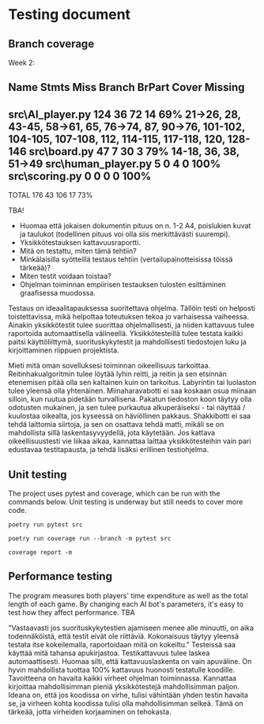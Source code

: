 # Testing document

## Branch coverage

Week 2:

Name                  Stmts   Miss Branch BrPart  Cover   Missing
-----------------------------------------------------------------
src\AI_player.py        124     36     72     14    69%   21->26, 28, 43-45, 58->61, 65, 76->74, 87, 90->76, 101-102, 104-105, 107-108, 112, 114-115, 117-118, 120, 128-146
src\board.py             47      7     30      3    79%   14-18, 36, 38, 51->49
src\human_player.py       5      0      4      0   100%
src\scoring.py            0      0      0      0   100%
-----------------------------------------------------------------
TOTAL                   176     43    106     17    73%

TBA!

* Huomaa että jokaisen dokumentin pituus on n. 1-2 A4, poislukien kuvat ja taulukot (todellinen pituus voi olla siis merkittävästi suurempi).
* Yksikkötestauksen kattavuusraportti.
* Mitä on testattu, miten tämä tehtiin?
* Minkälaisilla syötteillä testaus tehtiin (vertailupainotteisissa töissä tärkeää)?
* Miten testit voidaan toistaa?
* Ohjelman toiminnan empiirisen testauksen tulosten esittäminen graafisessa muodossa.

Testaus on ideaalitapauksessa suoritettava ohjelma. Tällöin testi on helposti toistettavissa, mikä helpottaa toteutuksen tekoa jo varhaisessa vaiheessa. Ainakin yksikkötestit tulee suorittaa ohjelmallisesti, ja niiden kattavuus tulee raportoida automaattisella välineellä. Yksikkötesteillä tulee testata kaikki paitsi käyttöliittymä, suorituskykytestit ja mahdollisesti tiedostojen luku ja kirjoittaminen riippuen projektista.

Mieti mitä oman sovelluksesi toiminnan oikeellisuus tarkoittaa. Reitinhakualgoritmin tulee löytää lyhin reitti, ja reitin ja sen etsinnän etenemisen pitää olla sen kaltainen kuin on tarkoitus. Labyrintin tai luolaston tulee yleensä olla yhtenäinen. Miinaharavabotti ei saa koskaan osua miinaan silloin, kun ruutua pidetään turvallisena. Pakatun tiedoston koon täytyy olla odotusten mukainen, ja sen tulee purkautua alkuperäiseksi - tai näyttää / kuulostaa oikealta, jos kyseessä on häviöllinen pakkaus. Shakkibotti ei saa tehdä laittomia siirtoja, ja sen on osattava tehdä matti, mikäli se on mahdollista sillä laskentasyvyydellä, jota käytetään. Jos kattava oikeellisuustesti vie liikaa aikaa, kannattaa laittaa yksikkötesteihin vain pari edustavaa testitapausta, ja tehdä lisäksi erillinen testiohjelma.

## Unit testing

The project uses pytest and coverage, which can be run with the commands below. Unit testing is underway but still needs to cover more code.

`poetry run pytest src`

`poetry run coverage run --branch -m pytest src`

`coverage report -m`

## Performance testing

The program measures both players' time expenditure as well as the total length of each game. By changing each AI bot's parameters, it's easy to test how they affect performance. TBA

"Vastaavasti jos suorituskykytestien ajamiseen menee alle minuutti, on aika todennäköistä, että testit eivät ole riittäviä. Kokonaisuus täytyy yleensä testata itse kokeilemalla, raportoidaan mitä on kokeiltu." Testeissä saa käyttää mitä tahansa apukirjastoa. Testikattavuus tulee laskea automaattisesti. Huomaa silti, että kattavuuslaskenta on vain apuväline. On hyvin mahdollista tuottaa 100% kattavuus huonosti testatulle koodille. Tavoitteena on havaita kaikki virheet ohjelman toiminnassa. Kannattaa kirjoittaa mahdollisimman pieniä yksikkötestejä mahdollisimman paljon. Ideana on, että jos koodissa on virhe, tulisi vähintään yhden testin havaita se, ja virheen kohta koodissa tulisi olla mahdollisimman selkeä. Tämä on tärkeää, jotta virheiden korjaaminen on tehokasta.
